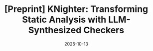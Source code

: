 ---
title: "[Preprint] KNighter: Transforming Static Analysis with LLM-Synthesized Checkers"
collection: publications
excerpt: '<u><b>Chenyuan Yang</b></u>, Zijie Zhao, Zichen Xie, Haoyu Li, Lingming Zhang'
time: 'Oct 2025'
date: 2025-10-13
paperurl: '/files/Preprint-KNighter.pdf'
short: 'SOSP 2025'
venue: 'The 31st Symposium on Operating Systems Principles'
codeurl: 'https://github.com/ise-uiuc/KNighter'
selected: true
---